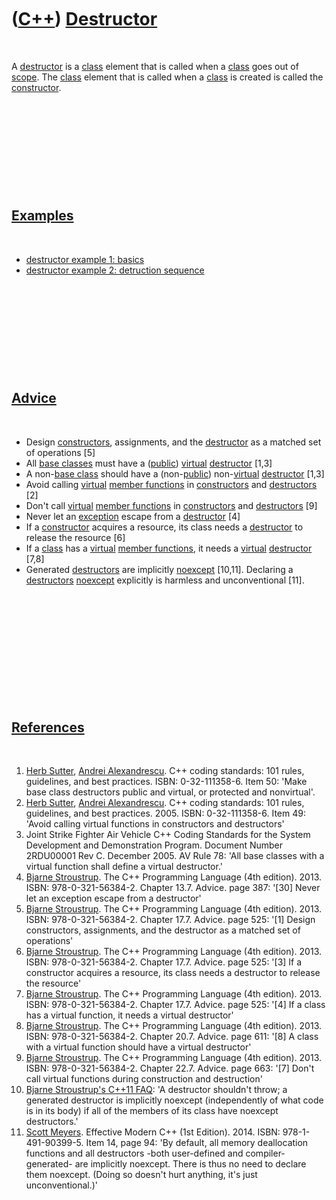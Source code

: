 



 

 

 

 

 

([C++](Cpp.htm)) [Destructor](CppDestructor.htm)
================================================

 

A [destructor](CppDestructor.htm) is a [class](CppClass.htm) element
that is called when a [class](CppClass.htm) goes out of
[scope](CppScope.htm). The [class](CppClass.htm) element that is called
when a [class](CppClass.htm) is created is called the
[constructor](CppConstructor.htm).

 

 

 

 

 

[Examples](CppExample.htm)
--------------------------

 

-   [destructor example 1: basics](CppDestructorExample1.htm)
-   [destructor example 2: detruction
    sequence](CppDestructorExample2.htm)

 

 

 

 

 

[Advice](CppAdvice.htm)
-----------------------

 

-   Design [constructors](CppContructor.htm), assignments, and the
    [destructor](CppDestructor.htm) as a matched set of operations \[5\]
-   All [base classes](CppBaseClass.htm) must have a
    ([public](CppPublic.htm)) [virtual](CppVirtual.htm)
    [destructor](CppDestructor.htm) \[1,3\]
-   A non-[base class](CppBaseClass.htm) should have a
    (non-[public](CppPublic.htm)) non-[virtual](CppVirtual.htm)
    [destructor](CppDestructor.htm) \[1,3\]
-   Avoid calling [virtual](CppVirtual.htm) [member
    functions](CppMemberFunction.htm) in
    [constructors](CppConstructor.htm) and
    [destructors](CppDestructor.htm) \[2\]
-   Don't call [virtual](CppVirtual.htm) [member
    functions](CppMemberFunction.htm) in
    [constructors](CppConstructor.htm) and
    [destructors](CppDestructor.htm) \[9\]
-   Never let an [exception](CppException.htm) escape from a
    [destructor](CppDestructor.htm) \[4\]
-   If a [constructor](CppConstructor.htm) acquires a resource, its
    class needs a [destructor](CppDestructor.htm) to release the
    resource \[6\]
-   If a [class](CppClass.htm) has a [virtual](CppVirtual.htm) [member
    functions](CppMemberFunction.htm), it needs a
    [virtual](CppVirtual.htm) [destructor](CppDestructor.htm) \[7,8\]
-   Generated [destructors](CppDestructor.htm) are implicitly
    [noexcept](CppNoexcept.htm) \[10,11\]. Declaring a
    [destructors](CppDestructor.htm) [noexcept](CppNoexcept.htm)
    explicitly is harmless and unconventional \[11\].

 

 

 

 

 

 

[References](CppReferences.htm)
-------------------------------

 

1.  [Herb Sutter](CppHerbSutter.htm), [Andrei
    Alexandrescu](CppAndreiAlexandrescu.htm). C++ coding standards: 101
    rules, guidelines, and best practices. ISBN: 0-32-111358-6. Item 50:
    'Make base class destructors public and virtual, or protected
    and nonvirtual'.
2.  [Herb Sutter](CppHerbSutter.htm), [Andrei
    Alexandrescu](CppAndreiAlexandrescu.htm). C++ coding standards: 101
    rules, guidelines, and best practices. 2005. ISBN: 0-32-111358-6.
    Item 49: 'Avoid calling virtual functions in constructors and
    destructors'
3.  Joint Strike Fighter Air Vehicle C++ Coding Standards for the System
    Development and Demonstration Program. Document Number 2RDU00001
    Rev C. December 2005. AV Rule 78: 'All base classes with a virtual
    function shall define a virtual destructor.'
4.  [Bjarne Stroustrup](CppBjarneStroustrup.htm). The C++ Programming
    Language (4th edition). 2013. ISBN: 978-0-321-56384-2. Chapter 13.7.
    Advice. page 387: '\[30\] Never let an exception escape from a
    destructor'
5.  [Bjarne Stroustrup](CppBjarneStroustrup.htm). The C++ Programming
    Language (4th edition). 2013. ISBN: 978-0-321-56384-2. Chapter 17.7.
    Advice. page 525: '\[1\] Design constructors, assignments, and the
    destructor as a matched set of operations'
6.  [Bjarne Stroustrup](CppBjarneStroustrup.htm). The C++ Programming
    Language (4th edition). 2013. ISBN: 978-0-321-56384-2. Chapter 17.7.
    Advice. page 525: '\[3\] If a constructor acquires a resource, its
    class needs a destructor to release the resource'
7.  [Bjarne Stroustrup](CppBjarneStroustrup.htm). The C++ Programming
    Language (4th edition). 2013. ISBN: 978-0-321-56384-2. Chapter 17.7.
    Advice. page 525: '\[4\] If a class has a virtual function, it needs
    a virtual destructor'
8.  [Bjarne Stroustrup](CppBjarneStroustrup.htm). The C++ Programming
    Language (4th edition). 2013. ISBN: 978-0-321-56384-2. Chapter 20.7.
    Advice. page 611: '\[8\] A class with a virtual function should have
    a virtual destructor'
9.  [Bjarne Stroustrup](CppBjarneStroustrup.htm). The C++ Programming
    Language (4th edition). 2013. ISBN: 978-0-321-56384-2. Chapter 22.7.
    Advice. page 663: '\[7\] Don't call virtual functions during
    construction and destruction'
10. [Bjarne Stroustrup's C++11
    FAQ](http://www.stroustrup.com/C++11FAQ.html#noexcept): 'A
    destructor shouldn't throw; a generated destructor is implicitly
    noexcept (independently of what code is in its body) if all of the
    members of its class have noexcept destructors.'
11. [Scott Meyers](CppScottMeyers.htm). Effective Modern C++
    (1st Edition). 2014. ISBN: 978-1-491-90399-5. Item 14, page 94: 'By
    default, all memory deallocation functions and all destructors -both
    user-defined and compiler-generated- are implicitly noexcept. There
    is thus no need to declare them noexcept. (Doing so doesn't hurt
    anything, it's just unconventional.)'

 

 

 

 

 





 



